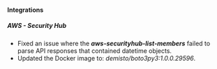 
#### Integrations
##### AWS - Security Hub
- Fixed an issue where the ***aws-securityhub-list-members*** failed to parse API responses that contained datetime objects.
- Updated the Docker image to: *demisto/boto3py3:1.0.0.29596*.
